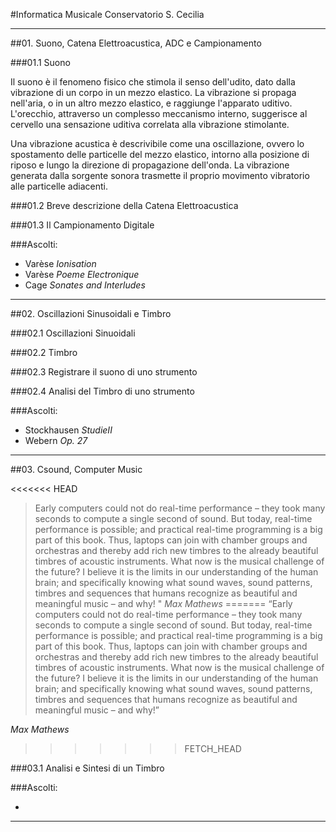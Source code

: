 #Informatica Musicale Conservatorio S. Cecilia

----

##01. Suono, Catena Elettroacustica, ADC e Campionamento

###01.1 Suono

Il suono è il fenomeno fisico che stimola il senso dell'udito, dato dalla vibrazione di un corpo in un mezzo elastico. La vibrazione si propaga nell'aria, o in un altro mezzo elastico, e raggiunge l'apparato uditivo. L'orecchio, attraverso un complesso meccanismo interno, suggerisce al cervello una sensazione uditiva correlata alla vibrazione stimolante.

Una vibrazione acustica è descrivibile come una oscillazione, ovvero lo spostamento delle particelle del mezzo elastico, intorno alla posizione di riposo e lungo la direzione di propagazione dell'onda. La vibrazione generata dalla sorgente sonora trasmette il proprio movimento vibratorio alle particelle adiacenti.

<!-- Le particelle a loro volta, iniziando ad oscillare, trasmettono il movimento alle altre particelle vicine e queste a loro volta ad altre ancora, provocando una variazione locale della pressione; in questo modo, un semplice movimento vibratorio si propaga meccanicamente originando un'onda sonora (o onda acustica), che è pertanto onda longitudinale. Si ha un'onda longitudinale quando le particelle del mezzo in cui si propaga l'onda, oscillano lungo la direzione di propagazione. Le onde meccaniche longitudinali sono anche denominate onde di pressione. Il suono è un'onda che gode delle seguenti proprietà: riflessione, rifrazione e diffrazione, ma non della polarizzazione (a differenza della luce che è un'onda elettromagnetica, ovvero un'onda ha come la frequenza -->

###01.2 Breve descrizione della Catena Elettroacustica

###01.3 Il Campionamento Digitale

###Ascolti:

 - Varèse *Ionisation*
 - Varèse *Poeme Electronique*
 - Cage *Sonates and Interludes*
 
----

##02. Oscillazioni Sinusoidali e Timbro

###02.1 Oscillazioni Sinuoidali

###02.2 Timbro

###02.3 Registrare il suono di uno strumento

###02.4 Analisi del Timbro di uno strumento

###Ascolti:

 - Stockhausen *StudieII*
 - Webern *Op. 27*

---- 

##03. Csound, Computer Music

<<<<<<< HEAD
> Early computers could not do real-time performance – they took many seconds to compute a single second of sound. But today, real-time performance is possible; and practical real-time programming is a big part of this book. Thus, laptops can join with chamber groups and orchestras and thereby add rich new timbres to the already beautiful timbres of acoustic instruments.
>What now is the musical challenge of the future? I believe it is the limits in our understanding of the human brain; and specifically knowing what sound waves, sound patterns, timbres and sequences that humans recognize as beautiful and meaningful music – and why! "
> *Max Mathews*
=======
> “Early computers could not do real-time performance – they took many seconds to compute a single second of sound. But today, real-time performance is possible; and practical real-time programming is a big part of this book. Thus, laptops can join with chamber groups and orchestras and thereby add rich new timbres to the already beautiful timbres of acoustic instruments.
What now is the musical challenge of the future? I believe it is the limits in our understanding of the human brain; and specifically knowing what sound waves, sound patterns, timbres and sequences that humans recognize as beautiful and meaningful music – and why!”

*Max Mathews*
>>>>>>> FETCH_HEAD

###03.1 Analisi e Sintesi di un Timbro

###Ascolti:

 - 

----
